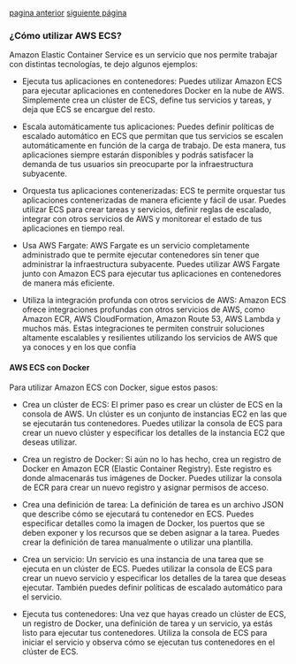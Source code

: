 [pagina anterior](introduccion-ecs.md)                                                                                                     [siguiente página](ventajas-ecs.md)

### ¿Cómo utilizar AWS ECS?

Amazon Elastic Container Service es un servicio que nos permite trabajar con distintas tecnologías, te dejo algunos ejemplos:

* Ejecuta tus aplicaciones en contenedores: Puedes utilizar Amazon ECS para ejecutar aplicaciones en contenedores Docker en la nube de AWS. Simplemente crea un clúster de ECS, define tus servicios y tareas, y deja que ECS se encargue del resto.

* Escala automáticamente tus aplicaciones: Puedes definir políticas de escalado automático en ECS que permitan que tus servicios se escalen automáticamente en función de la carga de trabajo. De esta manera, tus aplicaciones siempre estarán disponibles y podrás satisfacer la demanda de tus usuarios sin preocuparte por la infraestructura subyacente.

* Orquesta tus aplicaciones contenerizadas: ECS te permite orquestar tus aplicaciones contenerizadas de manera eficiente y fácil de usar. Puedes utilizar ECS para crear tareas y servicios, definir reglas de escalado, integrar con otros servicios de AWS y monitorear el estado de tus aplicaciones en tiempo real.

* Usa AWS Fargate: AWS Fargate es un servicio completamente administrado que te permite ejecutar contenedores sin tener que administrar la infraestructura subyacente. Puedes utilizar AWS Fargate junto con Amazon ECS para ejecutar tus aplicaciones en contenedores de manera más eficiente.

* Utiliza la integración profunda con otros servicios de AWS: Amazon ECS ofrece integraciones profundas con otros servicios de AWS, como Amazon ECR, AWS CloudFormation, Amazon Route 53, AWS Lambda y muchos más. Estas integraciones te permiten construir soluciones altamente escalables y resilientes utilizando los servicios de AWS que ya conoces y en los que confía

#### AWS ECS con Docker

Para utilizar Amazon ECS con Docker, sigue estos pasos:

* Crea un clúster de ECS: El primer paso es crear un clúster de ECS en la consola de AWS. Un clúster es un conjunto de instancias EC2 en las que se ejecutarán tus contenedores. Puedes utilizar la consola de ECS para crear un nuevo clúster y especificar los detalles de la instancia EC2 que deseas utilizar.

* Crea un registro de Docker: Si aún no lo has hecho, crea un registro de Docker en Amazon ECR (Elastic Container Registry). Este registro es donde almacenarás tus imágenes de Docker. Puedes utilizar la consola de ECR para crear un nuevo registro y asignar permisos de acceso.

* Crea una definición de tarea: La definición de tarea es un archivo JSON que describe cómo se ejecutará tu contenedor en ECS. Puedes especificar detalles como la imagen de Docker, los puertos que se deben exponer y los recursos que se deben asignar a la tarea. Puedes crear la definición de tarea manualmente o utilizar una plantilla.

* Crea un servicio: Un servicio es una instancia de una tarea que se ejecuta en un clúster de ECS. Puedes utilizar la consola de ECS para crear un nuevo servicio y especificar los detalles de la tarea que deseas ejecutar. También puedes definir políticas de escalado automático para el servicio.

* Ejecuta tus contenedores: Una vez que hayas creado un clúster de ECS, un registro de Docker, una definición de tarea y un servicio, ya estás listo para ejecutar tus contenedores. Utiliza la consola de ECS para iniciar el servicio y observa cómo se ejecutan tus contenedores en el clúster de ECS.
